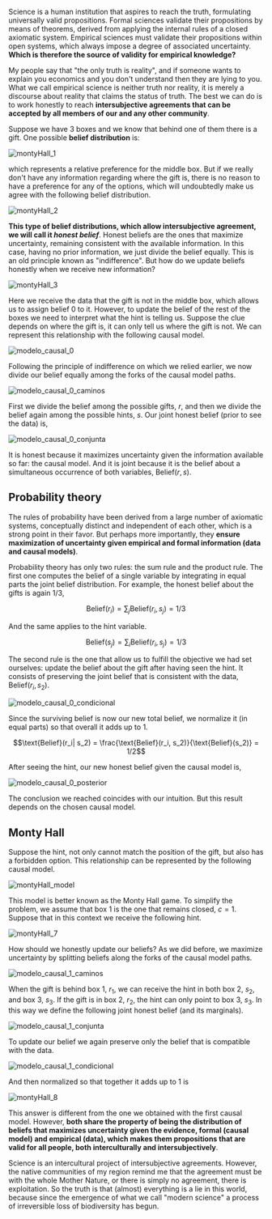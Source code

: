 Science is a human institution that aspires to reach the truth, formulating universally valid propositions.
Formal sciences validate their propositions by means of theorems, derived from applying the internal rules of a closed axiomatic system.
Empirical sciences must validate their propositions within open systems, which always impose a degree of associated uncertainty.
**Which is therefore the source of validity for empirical knowledge?**

My people say that "the only truth is reality", and if someone wants to explain you economics and you don't understand then they are lying to you.
What we call empirical science is neither truth nor reality, it is merely a discourse about reality that claims the status of truth.
The best we can do is to work honestly to reach **intersubjective agreements that can be accepted by all members of our and any other community**.

Suppose we have 3 boxes and we know that behind one of them there is a gift.
One possible **belief distribution** is:

![montyHall_1](./figures/montyHall_1.png)

which represents a relative preference for the middle box.
But if we really don't have any information regarding where the gift is, there is no reason to have a preference for any of the options, which will undoubtedly make us agree with the following belief distribution.

![montyHall_2](./figures/montyHall_2.png)

**This type of belief distributions, which allow intersubjective agreement, we will call it _honest belief_**.
Honest beliefs are the ones that maximize uncertainty, remaining consistent with the available information.
In this case, having no prior information, we just divide the belief equally.
This is an old principle known as "indifference".
But how do we update beliefs honestly when we receive new information?

![montyHall_3](./figures/montyHall_3.png)

Here we receive the data that the gift is not in the middle box, which allows us to assign belief 0 to it.
However, to update the belief of the rest of the boxes we need to interpret what the hint is telling us.
Suppose the clue depends on where the gift is, it can only tell us where the gift is not.
We can represent this relationship with the following causal model.

![modelo_causal_0](./figures/modelo_causal_0.png)

Following the principle of indifference on which we relied earlier, we now divide our belief equally among the forks of the causal model paths.

![modelo_causal_0_caminos](./figures/modelo_causal_0_caminos.png)

First we divide the belief among the possible gifts, $r$, and then we divide the belief again among the possible hints, $s$.
Our joint honest belief (prior to see the data) is, 

![modelo_causal_0_conjunta](./figures/modelo_causal_0_conjunta.png)

It is honest because it maximizes uncertainty given the information available so far: the causal model.
And it is joint because it is the belief about a simultaneous occurrence of both variables, $\text{Belief}(r,s)$.

## Probability theory

The rules of probability have been derived from a large number of axiomatic systems, conceptually distinct and independent of each other, which is a strong point in their favor.
But perhaps more importantly, they **ensure maximization of uncertainty given empirical and formal information (data and causal models)**.

Probability theory has only two rules: the sum rule and the product rule.
The first one computes the belief of a single variable by integrating in equal parts the joint belief distribution.
For example, the honest belief about the gifts is again 1/3,

$$\text{Belief}(r_i) = \sum_j \text{Belief}(r_i, s_j) = 1/3$$

And the same applies to the hint variable.

$$\text{Belief}(s_j) = \sum_i \text{Belief}(r_i, s_j) = 1/3$$

The second rule is the one that allow us to fulfill the objective we had set ourselves: update the belief about the gift after having seen the hint.
It consists of preserving the joint belief that is consistent with the data, $\text{Belief}(r_i, s_2)$.

![modelo_causal_0_condicional](./figures/modelo_causal_0_condicional.png)

Since the surviving belief is now our new total belief, we normalize it (in equal parts) so that overall it adds up to 1.

$$\text{Belief}(r_i| s_2) = \frac{\text{Belief}(r_i, s_2)}{\text{Belief}(s_2)} = 1/2$$

After seeing the hint, our new honest belief given the causal model is, 

![modelo_causal_0_posterior](./figures/modelo_causal_0_posterior.png)

The conclusion we reached coincides with our intuition.
But this result depends on the chosen causal model.

## Monty Hall

Suppose the hint, not only cannot match the position of the gift, but also has a forbidden option.
This relationship can be represented by the following causal model.

![montyHall_model](./figures/montyHall_model.png)

This model is better known as the Monty Hall game.
To simplify the problem, we assume that box 1 is the one that remains closed, $c=1$.
Suppose that in this context we receive the following hint.

![montyHall_7](./figures/montyHall_7.png)

How should we honestly update our beliefs?
As we did before, we maximize uncertainty by splitting beliefs along the forks of the causal model paths.

![modelo_causal_1_caminos](./figures/modelo_causal_1_caminos.png)

When the gift is behind box 1, $r_1$, we can receive the hint in both box 2, $s_2$, and box 3, $s_3$.
If the gift is in box 2, $r_2$, the hint can only point to box 3, $s_3$.
In this way we define the following joint honest belief (and its marginals).

![modelo_causal_1_conjunta](./figures/modelo_causal_1_conjunta.png)

To update our belief we again preserve only the belief that is compatible with the data.

![modelo_causal_1_condicional](./figures/modelo_causal_1_condicional.png)

And then normalized so that together it adds up to 1 is

![montyHall_8](./figures/montyHall_8.png)

This answer is different from the one we obtained with the first causal model.
However, **both share the property of being the distribution of beliefs that maximizes uncertainty given the evidence, formal (causal model) and empirical (data), which makes them propositions that are valid for all people, both interculturally and intersubjectively**.

Science is an intercultural project of intersubjective agreements.
However, the native communities of my region remind me that the agreement must be with the whole Mother Nature, or there is simply no agreement, there is exploitation.
So the truth is that (almost) everything is a lie in this world, because since the emergence of what we call "modern science" a process of irreversible loss of biodiversity has begun.






































































